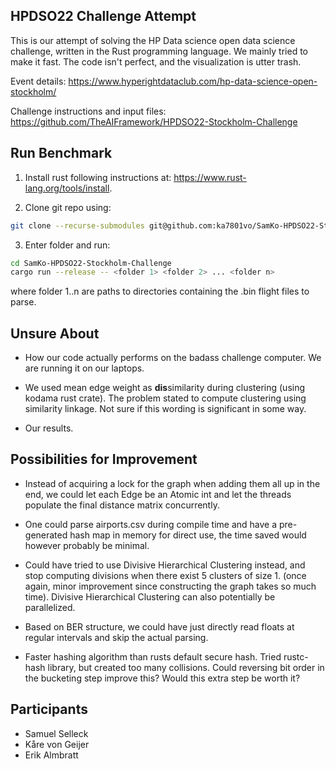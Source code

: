 ## HPDSO22 Challenge Attempt
This is our attempt of solving the HP Data science open data science challenge, written in the Rust programming language. We mainly tried to make it fast. The code isn't perfect, and the visualization is utter trash.

Event details: https://www.hyperightdataclub.com/hp-data-science-open-stockholm/

Challenge instructions and input files: https://github.com/TheAIFramework/HPDSO22-Stockholm-Challenge

## Run Benchmark
1) Install rust following instructions at: https://www.rust-lang.org/tools/install.

2) Clone git repo using:

```bash
git clone --recurse-submodules git@github.com:ka7801vo/SamKo-HPDSO22-Stockholm-Challenge.git

```
3) Enter folder and run:

```bash
cd SamKo-HPDSO22-Stockholm-Challenge
cargo run --release -- <folder 1> <folder 2> ... <folder n>
```
where folder 1..n are paths to directories containing the .bin flight files to parse.
## Unsure About

- How our code actually performs on the badass challenge computer. We are running it on our laptops.

- We used mean edge weight as **dis**similarity during clustering (using kodama rust crate). The problem stated to compute clustering using similarity linkage. Not sure if this wording is significant in some way.

- Our results.

## Possibilities for Improvement
- Instead of acquiring a lock for the graph when adding them all up in the end, we could let each Edge be an Atomic int and let the threads populate the final distance matrix concurrently.

- One could parse airports.csv during compile time and have a pre-generated hash map in memory for direct use, the time saved would however probably be minimal.

- Could have tried to use Divisive Hierarchical Clustering instead, and stop computing divisions when there exist 5 clusters of size 1. (once again, minor improvement since constructing the graph takes so much time). Divisive Hierarchical Clustering can also potentially be parallelized.

- Based on BER structure, we could have just directly read floats at regular intervals and skip the actual parsing.

- Faster hashing algorithm than rusts default secure hash. Tried rustc-hash library, but created too many collisions. Could reversing bit order in the bucketing step improve this? Would this extra step be worth it?

## Participants

* Samuel Selleck
* Kåre von Geijer
* Erik Almbratt

